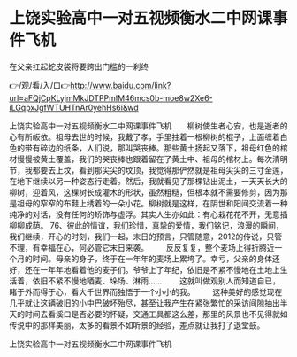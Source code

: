 # 上饶实验高中一对五视频衡水二中网课事件飞机
在父亲扛起蛇皮袋将要跨出门槛的一刹终

👉/观/看/入/口👉http://www.baidu.com/link?url=aFQjCpKLyjmMkJDTPPmIM46mcs0b-moe8w2Xe6-iLGqpxJgfWTUHTnAr0yehHs6i&wd

上饶实验高中一对五视频衡水二中网课事件飞机　　柳树使生者心安，也是逝者的心有所皈依。祖母去世的时候，我戴了孝，手里拄着一根柳树的棍子，上面缠着白色的带有碎边的纸条，人们说，那叫哭丧棒。那些黄土扬起又落下，祖母红色的棺材慢慢被黄土覆盖，我们的哭丧棒也跟着留在了黄土中、祖母的棺材上。每次清明节，我都要去上坟，看到那尖尖的坟顶，我觉得那俨然就是祖母尖尖的三寸金莲，在地下继续以另一种姿态行走着。然后，我就看见了那棵钻出泥土，一天天长大的柳树，迎着风，这棵树长成灌木的形状，虽然粗糙，但根本就不需要修剪，因为那是祖母的窄窄的布鞋上绣着的一朵小花。柳树就是这样，在阴世和阳间交流着一种纯净的对话，没有任何的矫饰与虚浮。其实人生亦如此：有心栽花花不开，无意插柳柳成荫。
		76、彼此的情谊，我们珍惜，真挚的爱情，我们铭记，浪漫的瞬间，我们继续，开心的时刻，我们一起，末日的预言，只管随意，2012的传说，只管不理，有幸福在心，何必管它末日来袭。
　　反反复复，整个麦场上得折腾近一个月的时间。母亲的身子，终于在一年年的麦场上累垮了。幸亏，父亲的身体还好，还在一年年地看着他的麦子们。爷爷上了年纪，依旧是不紧不慢地在土地上生活着，依旧不紧不慢地晒麦、垛场、淋雨……
　　这就叫做观别人而知道自已，睹于外而得于心，看大千世界而独悟于一个小小的我。
　　这种美好的感觉现在几乎就让这辆破旧的小中巴破坏殆尽，甚至让我产生在紧张繁忙的采访间隙抽出半天的时间去看溪口是否必要的怀疑，交通工具都这么差，那里的风景也不见得就如传说中的那样美丽，太多的看景不如听景的经验，差点就让我打了退堂鼓。

上饶实验高中一对五视频衡水二中网课事件飞机
